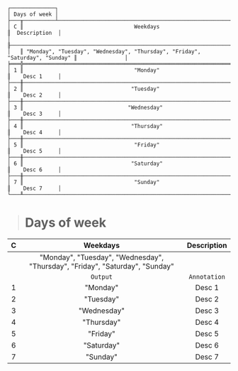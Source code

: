 ```text
┌──────────────┐
│ Days of week │
├───╥──────────┴───────────────────────────────────────────────────────────────────╥───────────────┐
│ C ║                                   Weekdays                                   ║  Description  │
│   ╟──────────────────────────────────────────────────────────────────────────────╫───────────────┤
│   ║ "Monday", "Tuesday", "Wednesday", "Thursday", "Friday", "Saturday", "Sunday" ║               │
╞═══╬══════════════════════════════════════════════════════════════════════════════╬═══════════════╡
│ 1 ║                                   "Monday"                                   ║    Desc 1     │
├───╫──────────────────────────────────────────────────────────────────────────────╫───────────────┤
│ 2 ║                                  "Tuesday"                                   ║    Desc 2     │
├───╫──────────────────────────────────────────────────────────────────────────────╫───────────────┤
│ 3 ║                                 "Wednesday"                                  ║    Desc 3     │
├───╫──────────────────────────────────────────────────────────────────────────────╫───────────────┤
│ 4 ║                                  "Thursday"                                  ║    Desc 4     │
├───╫──────────────────────────────────────────────────────────────────────────────╫───────────────┤
│ 5 ║                                   "Friday"                                   ║    Desc 5     │
├───╫──────────────────────────────────────────────────────────────────────────────╫───────────────┤
│ 6 ║                                  "Saturday"                                  ║    Desc 6     │
├───╫──────────────────────────────────────────────────────────────────────────────╫───────────────┤
│ 7 ║                                   "Sunday"                                   ║    Desc 7     │
└───╨──────────────────────────────────────────────────────────────────────────────╨───────────────┘
```

> # Days of week

| C |                                   Weekdays                                   | Description  |
|:-:|:----------------------------------------------------------------------------:|:------------:|
|   | "Monday", "Tuesday", "Wednesday", "Thursday", "Friday", "Saturday", "Sunday" |              |
|   |                                   `Output`                                   | `Annotation` |
| 1 |                                   "Monday"                                   |    Desc 1    |
| 2 |                                  "Tuesday"                                   |    Desc 2    |
| 3 |                                 "Wednesday"                                  |    Desc 3    |
| 4 |                                  "Thursday"                                  |    Desc 4    |
| 5 |                                   "Friday"                                   |    Desc 5    |
| 6 |                                  "Saturday"                                  |    Desc 6    |
| 7 |                                   "Sunday"                                   |    Desc 7    |
